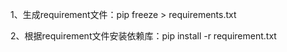 
1、生成requirement文件：pip freeze > requirements.txt

2、根据requirement文件安装依赖库：pip install -r requirement.txt